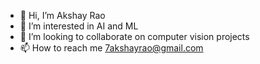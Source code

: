 - 👋 Hi, I’m Akshay Rao
- 👀 I’m interested in AI and ML
- 💞️ I’m looking to collaborate on computer vision projects
- 📫 How to reach me 7akshayrao@gmail.com

<!---
7akshayrao/7akshayrao is a ✨ special ✨ repository because its `README.md` (this file) appears on your GitHub profile.
You can click the Preview link to take a look at your changes.
--->
